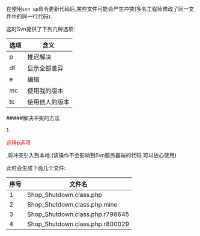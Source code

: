 在使用```svn up```命令更新代码后,某些文件可能会产生冲突(多名工程师修改了同一文件中的同一行代码).

这时Svn提供了下列几种选项:

选项|含义
----|----
 p  |推迟解决
df  |显示全部差异
 e  |编辑
mc  |使用我的版本
tc  |使用他人的版本

#####解决冲突的方法

1.<p style="color:red">选择p选项</p>,将冲突引入到本地.(该操作不会影响到Svn服务器端的代码,可以放心使用)

此时会生成下面几个文件:

序号|文件名
----|----------------------------
  1 |Shop_Shutdown.class.php
  2 |Shop_Shutdown.class.php.mine
  3 |Shop_Shutdown.class.php.r798645
  4 |Shop_Shutdown.class.php.r800029

